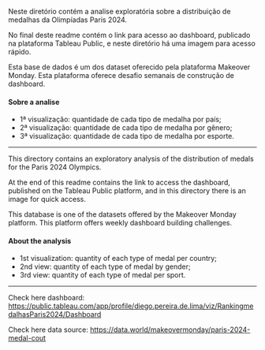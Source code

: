 Neste diretório contém a analise exploratória sobre a distribuição de medalhas da Olimpíadas Paris 2024.

No final deste readme contém o link para acesso ao dashboard, publicado na plataforma Tableau Public, e neste diretório há uma imagem para acesso rápido.

Esta base de dados é um dos dataset oferecido pela plataforma Makeover Monday. Esta plataforma oferece desafio semanais de construção de dashboard.

#### Sobre a analise

 - 1ª visualização: quantidade de cada tipo de medalha por país;
 - 2ª visualização: quantidade de cada tipo de medalha por gênero;
 - 3ª visualização: quantidade de cada tipo de medalha por esporte.


---------------------------------------------------------------------------------------------------------


This directory contains an exploratory analysis of the distribution of medals for the Paris 2024 Olympics.

At the end of this readme contains the link to access the dashboard, published on the Tableau Public platform, and in this directory there is an image for quick access.

This database is one of the datasets offered by the Makeover Monday platform. This platform offers weekly dashboard building challenges.

#### About the analysis

 - 1st visualization: quantity of each type of medal per country;
 - 2nd view: quantity of each type of medal by gender;
 - 3rd view: quantity of each type of medal per sport.

---------------------------------------------------------------------------------------------------------

Check here dashboard: https://public.tableau.com/app/profile/diego.pereira.de.lima/viz/RankingmedalhasParis2024/Dashboard

Check here data source: https://data.world/makeovermonday/paris-2024-medal-cout
